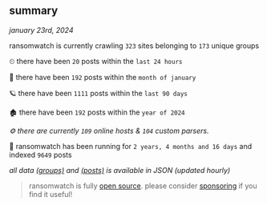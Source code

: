 
## summary
_january 23rd, 2024_

ransomwatch is currently crawling `323` sites belonging to `173` unique groups

⏲ there have been `20` posts within the `last 24 hours`

🦈 there have been `192` posts within the `month of january`

🪐 there have been `1111` posts within the `last 90 days`

🏚 there have been `192` posts within the `year of 2024`

_⚙️ there are currently `109` online hosts & `104` custom parsers._

🦕 ransomwatch has been running for `2 years, 4 months and 16 days` and indexed `9649` posts

_all data  [(groups)](http://ransomwhat.telemetry.ltd/groups) and [(posts)](http://ransomwhat.telemetry.ltd/posts) is available in JSON (updated hourly)_

> ransomwatch is fully [open source](https://github.com/joshhighet/ransomwatch#ransomwatch--). please consider [sponsoring](https://github.com/sponsors/joshhighet) if you find it useful!
